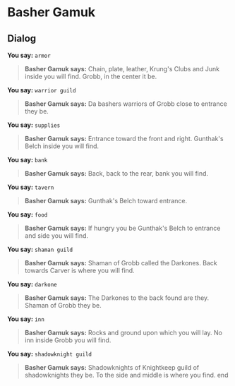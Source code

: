 # Basher Gamuk
## Dialog

**You say:** `armor`



>**Basher Gamuk says:** Chain, plate, leather, Krung's Clubs and Junk inside you will find.  Grobb, in the center it be.

**You say:** `warrior guild`



>**Basher Gamuk says:** Da bashers warriors of Grobb close to entrance they be.

**You say:** `supplies`



>**Basher Gamuk says:** Entrance toward the front and right.  Gunthak's Belch inside you will find.

**You say:** `bank`



>**Basher Gamuk says:** Back, back to the rear, bank you will find.

**You say:** `tavern`



>**Basher Gamuk says:** Gunthak's Belch toward entrance.

**You say:** `food`



>**Basher Gamuk says:** If hungry you be Gunthak's Belch to entrance and side you will find.

**You say:** `shaman guild`



>**Basher Gamuk says:** Shaman of Grobb called the Darkones.  Back towards Carver is where you will find.

**You say:** `darkone`



>**Basher Gamuk says:** The Darkones to the back found are they.  Shaman of Grobb they be.

**You say:** `inn`



>**Basher Gamuk says:** Rocks and ground upon which you will lay.  No inn inside Grobb you will find.

**You say:** `shadowknight guild`



>**Basher Gamuk says:** Shadowknights of Knightkeep guild of shadowknights they be.  To the side and middle is where you find.
end